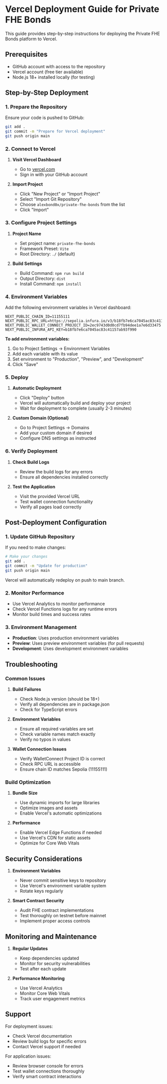 # Vercel Deployment Guide for Private FHE Bonds

This guide provides step-by-step instructions for deploying the Private FHE Bonds platform to Vercel.

## Prerequisites

- GitHub account with access to the repository
- Vercel account (free tier available)
- Node.js 18+ installed locally (for testing)

## Step-by-Step Deployment

### 1. Prepare the Repository

Ensure your code is pushed to GitHub:

```bash
git add .
git commit -m "Prepare for Vercel deployment"
git push origin main
```

### 2. Connect to Vercel

1. **Visit Vercel Dashboard**
   - Go to [vercel.com](https://vercel.com)
   - Sign in with your GitHub account

2. **Import Project**
   - Click "New Project" or "Import Project"
   - Select "Import Git Repository"
   - Choose `alexbond0x/private-fhe-bonds` from the list
   - Click "Import"

### 3. Configure Project Settings

1. **Project Name**
   - Set project name: `private-fhe-bonds`
   - Framework Preset: `Vite`
   - Root Directory: `./` (default)

2. **Build Settings**
   - Build Command: `npm run build`
   - Output Directory: `dist`
   - Install Command: `npm install`

### 4. Environment Variables

Add the following environment variables in Vercel dashboard:

```
NEXT_PUBLIC_CHAIN_ID=11155111
NEXT_PUBLIC_RPC_URL=https://sepolia.infura.io/v3/b18fb7e6ca7045ac83c41157ab93f990
NEXT_PUBLIC_WALLET_CONNECT_PROJECT_ID=2ec9743d0d0cd7fb94dee1a7e6d33475
NEXT_PUBLIC_INFURA_API_KEY=b18fb7e6ca7045ac83c41157ab93f990
```

**To add environment variables:**
1. Go to Project Settings → Environment Variables
2. Add each variable with its value
3. Set environment to "Production", "Preview", and "Development"
4. Click "Save"

### 5. Deploy

1. **Automatic Deployment**
   - Click "Deploy" button
   - Vercel will automatically build and deploy your project
   - Wait for deployment to complete (usually 2-3 minutes)

2. **Custom Domain (Optional)**
   - Go to Project Settings → Domains
   - Add your custom domain if desired
   - Configure DNS settings as instructed

### 6. Verify Deployment

1. **Check Build Logs**
   - Review the build logs for any errors
   - Ensure all dependencies installed correctly

2. **Test the Application**
   - Visit the provided Vercel URL
   - Test wallet connection functionality
   - Verify all pages load correctly

## Post-Deployment Configuration

### 1. Update GitHub Repository

If you need to make changes:

```bash
# Make your changes
git add .
git commit -m "Update for production"
git push origin main
```

Vercel will automatically redeploy on push to main branch.

### 2. Monitor Performance

- Use Vercel Analytics to monitor performance
- Check Vercel Functions logs for any runtime errors
- Monitor build times and success rates

### 3. Environment Management

- **Production**: Uses production environment variables
- **Preview**: Uses preview environment variables (for pull requests)
- **Development**: Uses development environment variables

## Troubleshooting

### Common Issues

1. **Build Failures**
   - Check Node.js version (should be 18+)
   - Verify all dependencies are in package.json
   - Check for TypeScript errors

2. **Environment Variables**
   - Ensure all required variables are set
   - Check variable names match exactly
   - Verify no typos in values

3. **Wallet Connection Issues**
   - Verify WalletConnect Project ID is correct
   - Check RPC URL is accessible
   - Ensure chain ID matches Sepolia (11155111)

### Build Optimization

1. **Bundle Size**
   - Use dynamic imports for large libraries
   - Optimize images and assets
   - Enable Vercel's automatic optimizations

2. **Performance**
   - Enable Vercel Edge Functions if needed
   - Use Vercel's CDN for static assets
   - Optimize for Core Web Vitals

## Security Considerations

1. **Environment Variables**
   - Never commit sensitive keys to repository
   - Use Vercel's environment variable system
   - Rotate keys regularly

2. **Smart Contract Security**
   - Audit FHE contract implementations
   - Test thoroughly on testnet before mainnet
   - Implement proper access controls

## Monitoring and Maintenance

1. **Regular Updates**
   - Keep dependencies updated
   - Monitor for security vulnerabilities
   - Test after each update

2. **Performance Monitoring**
   - Use Vercel Analytics
   - Monitor Core Web Vitals
   - Track user engagement metrics

## Support

For deployment issues:
- Check Vercel documentation
- Review build logs for specific errors
- Contact Vercel support if needed

For application issues:
- Review browser console for errors
- Test wallet connections thoroughly
- Verify smart contract interactions
